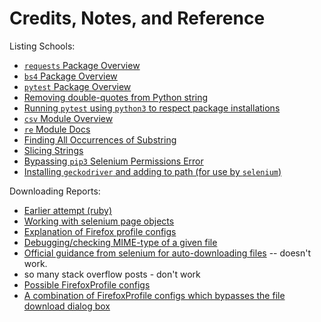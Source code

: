# Credits, Notes, and Reference

Listing Schools:

  + [`requests` Package Overview](https://github.com/prof-rossetti/nyu-info-2335-70-201706/blob/master/notes/programming-languages/python/packages/requests.md)
  + [`bs4` Package Overview](https://github.com/prof-rossetti/nyu-info-2335-70-201706/blob/master/notes/programming-languages/python/packages/beautifulsoup.md)
  + [`pytest` Package Overview](https://stackoverflow.com/a/34936625/670433)
  + [Removing double-quotes from Python string](https://stackoverflow.com/a/34936625/670433)
  + [Running `pytest` using `python3` to respect package installations](https://stackoverflow.com/questions/14371156/pytest-and-python-3)
  + [`csv` Module Overview](https://github.com/prof-rossetti/nyu-info-2335-70-201706/blob/master/notes/programming-languages/python/modules/csv.md)
  + [`re` Module Docs](https://docs.python.org/2/library/re.html)
  + [Finding All Occurrences of Substring](https://stackoverflow.com/questions/4664850/find-all-occurrences-of-a-substring-in-python)
  + [Slicing Strings](https://stackoverflow.com/questions/509211/explain-slice-notation)
  + [Bypassing `pip3` Selenium Permissions Error](https://stackoverflow.com/a/41725942/670433)
  + [Installing `geckodriver` and adding to path (for use by `selenium`)](http://remarkablemark.org/blog/2016/11/06/selenium-geckodriver/)

Downloading Reports:

  + [Earlier attempt (ruby)](https://github.com/s2t2/law-school-outcomes-api/blob/master/script/parse_pdfs.rb)
  + [Working with selenium page objects](http://selenium-python.readthedocs.io/page-objects.html)
  + [Explanation of Firefox profile configs](http://yizeng.me/2014/05/23/download-pdf-files-automatically-in-firefox-using-selenium-webdriver/)
  + [Debugging/checking MIME-type of a given file](http://mime.ritey.com/)
  + [Official guidance from selenium for auto-downloading files](http://selenium-python.readthedocs.io/faq.html#how-to-auto-save-files-using-custom-firefox-profile) -- doesn't work.
  + so many stack overflow posts - don't work
  + [Possible FirefoxProfile configs](http://kb.mozillazine.org/Firefox_:_FAQs_:_About:config_Entries)
  + [A combination of FirefoxProfile configs which bypasses the file download dialog box](https://stackoverflow.com/a/44351879/670433)
